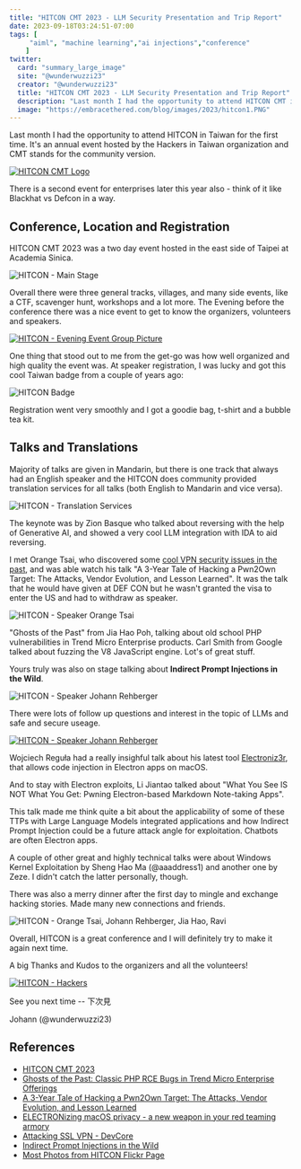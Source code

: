```yaml
---
title: "HITCON CMT 2023 - LLM Security Presentation and Trip Report"
date: 2023-09-18T03:24:51-07:00
tags: [
     "aiml", "machine learning","ai injections","conference"
    ]
twitter:
  card: "summary_large_image"
  site: "@wunderwuzzi23"
  creator: "@wunderwuzzi23"
  title: "HITCON CMT 2023 - LLM Security Presentation and Trip Report"
  description: "Last month I had the opportunity to attend HITCON CMT in Taiwan for the first time. It's an annual event hosted by the Hackers in Taiwan organization and CMT stands for the community version."
  image: "https://embracethered.com/blog/images/2023/hitcon1.PNG"
---
```


Last month I had the opportunity to attend HITCON in Taiwan for the first time. It's an annual event hosted by the Hackers in Taiwan organization and CMT stands for the community version. 

[![HITCON CMT Logo](/blog/images/2023/hitcon.logo.webp)](https://hitcon.org/2023/CMT/)

There is a second event for enterprises later this year also - think of it like Blackhat vs Defcon in a way.

## Conference, Location and Registration

HITCON CMT 2023 was a two day event hosted in the east side of Taipei at Academia Sinica.

![HITCON - Main Stage](/blog/images/2023/hitcon2.jpg)

Overall there were three general tracks, villages, and many side events, like a CTF, scavenger hunt, workshops and a lot more. The Evening before the conference there was a nice event to get to know the organizers, volunteers and speakers.

[![HITCON - Evening Event Group Picture](/blog/images/2023/hitcon8.jpg)](/blog/images/2023/hitcon8.jpg)

One thing that stood out to me from the get-go was how well organized and high quality the event was. At speaker registration, I was lucky and got this cool Taiwan badge from a couple of years ago:

![HITCON Badge](/blog/images/2023/hitcon-badge.jpg)

Registration went very smoothly and I got a goodie bag, t-shirt and a bubble tea kit.

## Talks and Translations

Majority of talks are given in Mandarin, but there is one track that always had an English speaker and the HITCON does community provided translation services for all talks (both English to Mandarin and vice versa).

![HITCON - Translation Services](/blog/images/2023/hitcon7.jpg)

The keynote was by Zion Basque who talked about reversing with the help of Generative AI, and showed a very cool LLM integration with IDA to aid reversing.

I met Orange Tsai, who discovered some [cool VPN security issues in the past](https://devco.re/blog/2019/07/17/attacking-ssl-vpn-part-1-PreAuth-RCE-on-Palo-Alto-GlobalProtect-with-Uber-as-case-study/), and was able watch his talk "A 3-Year Tale of Hacking a Pwn2Own Target: The Attacks, Vendor Evolution, and Lesson Learned". It was the talk that he would have given at DEF CON but he wasn't granted the visa to enter the US and had to withdraw as speaker.

![HITCON - Speaker Orange Tsai](/blog/images/2023/hitcon6.jpg)

"Ghosts of the Past" from Jia Hao Poh, talking about old school PHP vulnerabilities in Trend Micro Enterprise products. Carl Smith from Google talked about fuzzing the V8 JavaScript engine. Lot's of great stuff.

Yours truly was also on stage talking about **Indirect Prompt Injections in the Wild**.

![HITCON - Speaker Johann Rehberger](/blog/images/2023/hitcon1.PNG)

There were lots of follow up questions and interest in the topic of LLMs and safe and secure useage.

[![HITCON - Speaker Johann Rehberger](/blog/images/2023/hitcon3.jpg)](/blog/images/2023/hitcon3.jpg)

Wojciech Reguła had a really insighful talk about his latest tool [Electroniz3r](https://github.com/r3ggi/electroniz3r), that allows code injection in Electron apps on macOS. 

And to stay with Electron exploits, Li Jiantao talked about "What You See IS NOT What You Get: Pwning Electron-based Markdown Note-taking Apps". 

This talk made me think quite a bit about the applicability of some of these TTPs with  Large Language Models integrated applications and how Indirect Prompt Injection could be a future attack angle for exploitation. Chatbots are often Electron apps.

A couple of other great and highly technical talks were about Windows Kernel Exploitation by Sheng Hao Ma (@aaaddress1) and another one by Zeze. I didn't catch the latter personally, though.

There was also a merry dinner after the first day to mingle and exchange hacking stories. Made many new connections and friends.

![HITCON - Orange Tsai, Johann Rehberger, Jia Hao, Ravi](/blog/images/2023/hitcon-hackers.png)

Overall, HITCON is a great conference and I will definitely try to make it again next time.

A big Thanks and Kudos to the organizers and all the volunteers!

[![HITCON - Hackers](/blog/images/2023/hitcon4.jpg)](/blog/images/2023/hitcon4.jpg)

See you next time -- 下次見

Johann (@wunderwuzzi23)


## References

* [HITCON CMT 2023](https://hitcon.org/2023/CMT/)
* [Ghosts of the Past: Classic PHP RCE Bugs in Trend Micro Enterprise Offerings](https://hitcon.org/2023/CMT/slide/Ghosts%20of%20the%20Past_Classic%20PHP%20RCE%20Bugs%20in%20Trend%20Micro%20Enterprise%20Offerings.pdf)
* [A 3-Year Tale of Hacking a Pwn2Own Target: The Attacks, Vendor Evolution, and Lesson Learned](https://hitcon.org/2023/CMT/agenda/3404e5c1-67a4-4085-847a-511a91a6b6a0/)
* [ELECTRONizing macOS privacy - a new weapon in your red teaming armory](https://github.com/r3ggi/electroniz3r)
* [Attacking SSL VPN - DevCore](https://devco.re/blog/2019/07/17/attacking-ssl-vpn-part-1-PreAuth-RCE-on-Palo-Alto-GlobalProtect-with-Uber-as-case-study/)
* [Indirect Prompt Injections in the Wild](/blog/downloads/HITCON_CMT_Indirect_Prompt_Injections_2023_v1.0.pdf)
* [Most Photos from HITCON Flickr Page](https://www.flickr.com/photos/hitcon)
